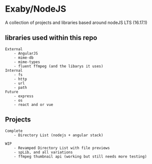 # Exaby/NodeJS
A collection of projects and libraries based around nodeJS LTS (16.17.1)

## libraries used within this repo
    External
        - AngularJS
        - mime-db
        - mime-types
        - fluent ffmpeg (and the libarys it uses)
    Internal
        - fs
        - http
        - url
        - path
    Future
        - express
        - os
        - react and or vue

## Projects

    Complete
        - Directory List (nodejs + angular stack)

    WIP
        - Revamped Directory List with file previews
        - spLib, and all variations
        - ffmpeg thumbnail api (working but still needs more testing)

